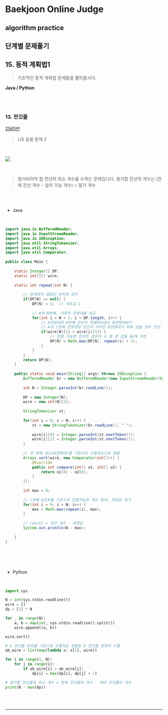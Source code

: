# Baekjoon Online Judge

## algorithm practice

## 단계별 문제풀기

## 15. 동적 계획법1

> 기초적인 동적 계획법 문제들을 풀어봅시다.


**Java / Python**

<br><br>

### 13. 전깃줄
[2565번](https://www.acmicpc.net/problem/2565) 
> LIS 응용 문제 2

<br>

![](https://images.velog.io/images/jini_eun/post/86b6df09-07d2-4228-9249-2c2d468851d4/image.png)

<br>

> 철거되어야 할 전선의 최소 개수를 수하는 문제입니다. 철거할 전선의 개수는 (전체 전선 개수 - 설치 가능 개수) = 철거 개수 

<br><br>

- Java

<br>

```java
import java.io.BufferedReader;
import java.io.InputStreamReader;
import java.io.IOException;
import java.util.StringTokenizer;
import java.util.Arrays;
import java.util.Comparator;
 
public class Main {
 
	static Integer[] DP;
	static int[][] wire;
    
	static int repeat(int N) {
		
		// 탐색하지 않았던 위치의 경우
		if(DP[N] == null) {
			DP[N] = 1;	// 최솟값 1
			
			// A의 N번째, 이후의 전봇대들 비교 
			for(int i = N + 1; i < DP.length; i++) {
				// A전봇대의 N번째 전선이 연결되어있는 B전봇대보다 
				// A의 i번째 전봇대의 전선이 이어진 B전봇대가 뒤에 있을 경우 전선 설치
				if(wire[N][1] < wire[i][1]) {
					// 연결 가능한 전선의 경우의 수 중 큰 값을 dp에 저장
					DP[N] = Math.max(DP[N], repeat(i) + 1);
				}
			}
		}
		return DP[N];
	}
	
	public static void main(String[] args) throws IOException {
		BufferedReader br = new BufferedReader(new InputStreamReader(System.in));
		
		int N = Integer.parseInt(br.readLine());
		
		DP = new Integer[N];
		wire = new int[N][2];
		
		StringTokenizer st;
		
		for(int i = 0; i < N; i++) {
			st = new StringTokenizer(br.readLine(), " ");
			
			wire[i][0] = Integer.parseInt(st.nextToken());
			wire[i][1] = Integer.parseInt(st.nextToken());
		}
		
		// 첫 번째 원소(A전봇대)를 기준으로 오름차순으로 정렬
		Arrays.sort(wire, new Comparator<int[]>() {
			@Override
			public int compare(int[] o1, int[] o2) {
				return o1[0] - o2[0];
			}
		});
		
		int max = 0;		
		
		// i번째 A전봇를 기준으로 연결가능한 개수 탐색, 최댓값 찾기
		for(int i = 0; i < N; i++) {
			max = Math.max(repeat(i), max);
		}
		
		// result = 전선 개수 - 최댓값 
		System.out.println(N - max);
		
	}
}
```


<br><br><br>

- Python 

<br>

```python
import sys

N = int(sys.stdin.readline())
wire = []
dp = [1] * N

for _ in range(N):
    a, b = map(int, sys.stdin.readline().split())
    wire.append((a, b))

wire.sort()

# a 전깃줄 번호를 기준으로 오름차순 정렬된 b 전깃줄 번호의 수열
ab_wire = list(map(lambda x: x[1], wire))

for i in range(1, N):
    for j in range(i):
        if ab_wire[i] > ab_wire[j]:
            dp[i] = max(dp[i], dp[j] + 1)

# 철거할 전깃줄의 최소 개수 = 현재 전깃줄의 개수 - 최대 전깃줄의 개수
print(N - max(dp))
```
<br><br>


---

<br>

